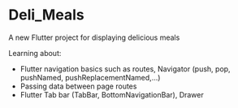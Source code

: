 # Deli_Meals

A new Flutter project for displaying delicious meals


Learning about:
- Flutter navigation basics such as routes, Navigator (push, pop, pushNamed, pushReplacementNamed,...)
- Passing data between page routes 
- Flutter Tab bar (TabBar, BottomNavigationBar), Drawer